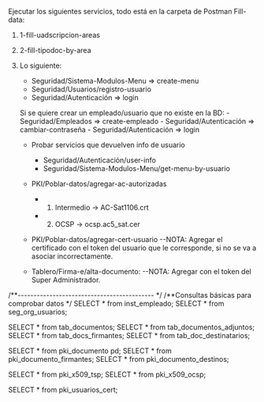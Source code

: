 Ejecutar los siguientes servicios, todo está en la carpeta de Postman Fill-data:

1. 1-fill-uadscripcion-areas
2. 2-fill-tipodoc-by-area
3. Lo siguiente:
    - Seguridad/Sistema-Modulos-Menu => create-menu
    - Seguridad/Usuarios/registro-usuario
    - Seguridad/Autenticación => login

    Si se quiere crear un empleado/usuario que no existe en la BD:
        - Seguridad/Empleados => create-empleado
        - Seguridad/Autenticación => cambiar-contraseña
        - Seguridad/Autenticación => login

    - Probar servicios que devuelven info de usuario
        - Seguridad/Autenticación/user-info
        - Seguridad/Sistema-Modulos-Menu/get-menu-by-usuario
    - PKI/Poblar-datos/agregar-ac-autorizadas
        - 1. Intermedio -> AC-Sat1106.crt
        - 2. OCSP -> ocsp.ac5_sat.cer
        
    - PKI/Poblar-datos/agregar-cert-usuario --NOTA: Agregar el certificado con el token del usuario que le corresponde, si no se va a asociar incorrectamente.

    - Tablero/Firma-e/alta-documento: --NOTA: Agregar con el token del Super Administrador.

/**------------------------------------------- */
/**Consultas básicas para comprobar datos */
SELECT * from inst_empleado;
SELECT * from seg_org_usuarios;

SELECT * from tab_documentos;
SELECT * from tab_documentos_adjuntos;
SELECT * from tab_docs_firmantes;
SELECT * from tab_doc_destinatarios;

SELECT * from pki_documento pd;
SELECT * from pki_documento_firmantes;
SELECT * from pki_documento_destinos;

SELECT * from pki_x509_tsp;
SELECT * from pki_x509_ocsp;

SELECT * from pki_usuarios_cert;
